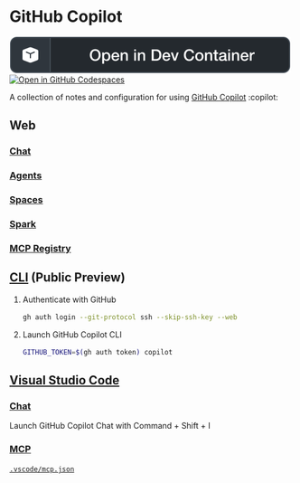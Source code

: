 # GitHub Copilot

[![Open in Dev Container](https://raw.githubusercontent.com/ministryofjustice/.devcontainer/refs/heads/main/contrib/badge.svg)](https://vscode.dev/redirect?url=vscode://ms-vscode-remote.remote-containers/cloneInVolume?url=https://github.com/jacobwoffenden/github-copilot) [![Open in GitHub Codespaces](https://github.com/codespaces/badge.svg)](https://codespaces.new/jacobwoffenden/github-copilot)

A collection of notes and configuration for using [GitHub Copilot](https://github.com/features/copilot) :copilot:

## Web

### [Chat](https://github.com/copilot)

### [Agents](https://github.com/copilot/agents)

### [Spaces](https://github.com/copilot/spaces)

### [Spark](https://github.com/spark)

### [MCP Registry](https://github.com/mcp)

## [CLI](https://github.com/github/copilot-cli) (Public Preview)


1. Authenticate with GitHub

    ```bash
    gh auth login --git-protocol ssh --skip-ssh-key --web
    ```

1. Launch GitHub Copilot CLI

    ```bash
    GITHUB_TOKEN=$(gh auth token) copilot
    ```

## [Visual Studio Code](https://code.visualstudio.com/docs/copilot/overview)

### [Chat](https://code.visualstudio.com/docs/copilot/chat/copilot-chat)

Launch GitHub Copilot Chat with Command + Shift + I

### [MCP](https://code.visualstudio.com/docs/copilot/customization/mcp-servers)

[`.vscode/mcp.json`](.vscode/mcp.json)
